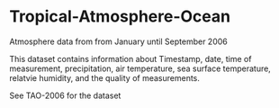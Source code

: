 # Tropical-Atmosphere-Ocean
Atmosphere data from from January until September 2006 

This dataset contains information about Timestamp, date, time of measurement, precipitation, air temperature, sea surface temperature, relatvie humidity, and the quality of measurements.

See TAO-2006 for the dataset
